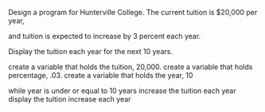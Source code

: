 Design a program for Hunterville College. The current tuition is $20,000 per year,

and tuition is expected to increase by 3 percent each year.

Display the tuition each year for the next 10 years.

create a variable that holds the tuition, 20,000.
create a variable that holds percentage, .03.
create a variable that holds the year, 10

while year is under or equal to 10 years
increase the tuition each year
display the tuition increase each year
